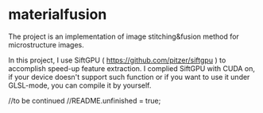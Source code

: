 # materialfusion
The project is an implementation of image stitching&fusion method for microstructure images.

In this project, I use SiftGPU ( https://github.com/pitzer/siftgpu ) to accomplish speed-up feature extraction. I complied SiftGPU with CUDA on, if your device doesn't support such function or if you want to use it under GLSL-mode, you can compile it by yourself.

//to be continued
//README.unfinished = true;
